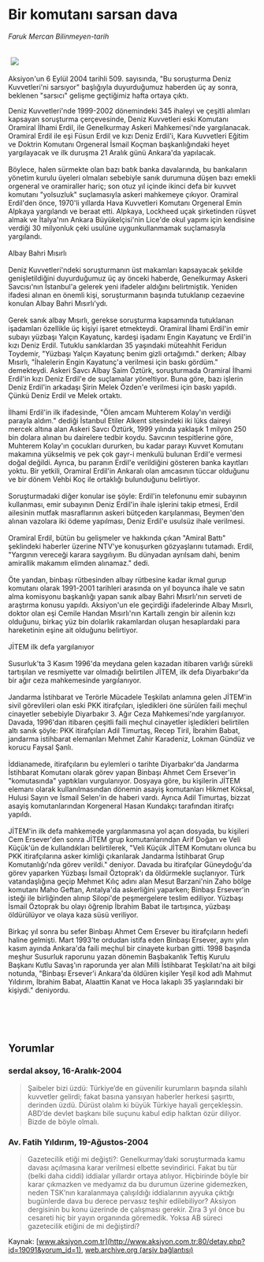 # Bir komutanı sarsan dava

*Faruk Mercan Bilinmeyen-tarih*

<div>
 <font>
  <img border="0" height="1" src="/web/20050124040338im_/http://www.aksiyon.com.tr/images/blank.gif"/>
 </font>
 <font class="content">
  <p>
   <img border="0" hspace="5" src="http://web.archive.org/web/20050124040338im_/http://www.aksiyon.com.tr/resim/523/14.jpg" vspace="5"/>
  </p>
 </font>
 <font class="content">
  Aksiyon'un 6 Eylül 2004 tarihli 509. sayısında, "Bu soruşturma Deniz Kuvvetleri'ni sarsıyor" başlığıyla duyurduğumuz haberden üç ay sonra, beklenen "sarsıcı" gelişme geçtiğimiz hafta ortaya çıktı.
 </font>
 <br/>
 <p>
  <font class="content">
   Deniz Kuvvetleri'nde 1999-2002 dönemindeki 345 ihaleyi ve çeşitli alımları kapsayan soruşturma çerçevesinde, Deniz Kuvvetleri eski Komutanı Oramiral İlhami Erdil, ile Genelkurmay Askeri Mahkemesi'nde yargılanacak. Oramiral Erdil ile eşi Füsun Erdil ve kızı Deniz Erdil'i, Kara Kuvvetleri Eğitim ve Doktrin Komutanı Orgeneral İsmail Koçman başkanlığındaki heyet yargılayacak ve ilk duruşma 21 Aralık günü Ankara'da yapılacak.
   <br>
    <br>
     Böylece, halen sürmekte olan bazı batık banka davalarında, bu bankaların yönetim kurulu üyeleri olmaları sebebiyle sanık durumuna düşen bazı emekli orgeneral ve oramiraller hariç; son otuz yıl içinde ikinci defa bir kuvvet komutanı "yolsuzluk" suçlamasıyla askeri mahkemeye çıkıyor. Oramiral Erdil'den önce, 1970'li yıllarda Hava Kuvvetleri Komutanı Orgeneral Emin Alpkaya yargılandı ve beraat etti. Alpkaya, Lockheed uçak şirketinden rüşvet almak ve İtalya'nın Ankara Büyükelçisi'nin Lice'de okul yapımı için kendisine verdiği 30 milyonluk çeki usulüne uygunkullanmamak suçlamasıyla yargılandı.
     <br>
      <br>
       Albay Bahri Mısırlı
       <br/>
       <br/>
       Deniz Kuvvetleri'ndeki soruşturmanın üst makamları kapsayacak şekilde genişletildiğini duyurduğumuz üç ay önceki haberde, Genelkurmay Askeri Savcısı'nın İstanbul'a gelerek yeni ifadeler aldığını belirtmiştik. Yeniden ifadesi alınan en önemli kişi, soruşturmanın başında tutuklanıp cezaevine konulan Albay Bahri Mısırlı'ydı.
       <br/>
       <br/>
       Gerek sanık albay Mısırlı, gerekse soruşturma kapsamında tutuklanan işadamları özellikle üç kişiyi işaret etmekteydi. Oramiral İlhami Erdil'in emir subayı yüzbaşı Yalçın Kayatunç, kardeşi işadamı Engin Kayatunç ve Erdil'in kızı Deniz Erdil. Tutuklu sanıklardan 35 yaşındaki müteahhit Feridun Toydemir, "Yüzbaşı Yalçın Kayatunç benim gizli ortağımdı." derken; Albay Mısırlı,  "İhalelerin Engin Kayatunç'a verilmesi için baskı gördüm." demekteydi. Askeri Savcı Albay Saim Öztürk, soruşturmada Oramiral İlhami Erdil'in kızı Deniz Erdil'e de suçlamalar yöneltiyor. Buna göre, bazı işlerin Deniz Erdil'in arkadaşı Şirin Melek Özden'e verilmesi için baskı yapıldı. Çünkü Deniz Erdil ve Melek ortaktı.
       <br/>
       <br/>
       İlhami Erdil'in ilk ifadesinde, "Ölen amcam Muhterem Kolay'ın verdiği parayla aldım." dediği İstanbul Etiler Alkent sitesindeki iki lüks daireyi mercek altına alan Askeri Savcı Öztürk, 1999 yılında yaklaşık 1 milyon 250 bin dolara alınan bu dairelere tedbir koydu. Savcının tespitlerine göre, Muhterem Kolay'ın çocukları dururken, bu kadar parayı Kuvvet Komutanı makamına yükselmiş ve pek çok gayr-i menkulü bulunan Erdil'e vermesi doğal değildi. Ayrıca, bu paranın Erdil'e verildiğini gösteren banka kayıtları yoktu. Bir yetkili, Oramiral Erdil'in Ankaralı olan amcasının tüccar olduğunu ve bir dönem Vehbi Koç ile ortaklığı bulunduğunu belirtiyor.
       <br/>
       <br/>
       Soruşturmadaki diğer konular ise  şöyle: Erdil'in telefonunu emir subayının kullanması, emir subayının Deniz Erdil'in ihale işlerini takip etmesi, Erdil ailesinin mutfak masraflarının askeri bütçeden karşılanması, Beymen'den alınan vazolara iki ödeme yapılması, Deniz Erdil'e usulsüz ihale verilmesi.
       <br/>
       <br/>
       Oramiral Erdil, bütün bu gelişmeler ve hakkında çıkan "Amiral Battı" şeklindeki haberler üzerine NTV'ye konuşurken gözyaşlarını tutamadı. Erdil, "Yargının vereceği karara saygılıyım. Bu dünyadan ayrılsam dahi, benim amirallik makamım elimden alınamaz." dedi.
       <br/>
       <br/>
       Öte yandan, binbaşı rütbesinden albay rütbesine kadar ikmal gurup komutanı olarak 1991-2001 tarihleri arasında on yıl boyunca ihale ve satın alma komisyonu başkanlığı yapan sanık albay Bahri Mısırlı'nın serveti de araştırma konusu yapıldı. Aksiyon'un ele geçirdiği ifadelerinde Albay Mısırlı, doktor olan eşi Cemile Handan Mısırlı'nın Kartallı zengin bir ailenin kızı olduğunu, birkaç yüz bin dolarlık rakamlardan oluşan hesaplardaki para hareketinin eşine ait olduğunu belirtiyor.
       <br/>
       <br/>
       JİTEM ilk defa yargılanıyor
       <br/>
       <br/>
       Susurluk'ta 3 Kasım 1996'da meydana gelen kazadan itibaren varlığı sürekli tartışılan ve resmiyette var olmadığı belirtilen JİTEM, ilk defa Diyarbakır'da bir ağır ceza mahkemesinde yargılanıyor.
       <br/>
       <br/>
       Jandarma İstihbarat ve Terörle Mücadele Teşkilatı anlamına gelen JİTEM'in sivil görevlileri olan eski PKK itirafçıları, işledikleri öne sürülen faili meçhul cinayetler sebebiyle Diyarbakır 3. Ağır Ceza Mahkemesi'nde yargılanıyor. Davada, 1996'dan itibaren çeşitli faili meçhul cinayetler işledikleri belirtilen altı sanık şöyle: PKK itirafçıları Adil Timurtaş, Recep Tiril, İbrahim Babat, jandarma istihbarat elemanları Mehmet Zahir Karadeniz, Lokman Gündüz ve korucu Faysal Şanlı.
       <br/>
       <br/>
       İddianamede, itirafçıların bu eylemleri o tarihte Diyarbakır'da Jandarma İstihbarat Komutanı olarak görev yapan Binbaşı Ahmet Cem Ersever'in "komutasında" yaptıkları vurgulanıyor. Dosyaya göre, bu kişilerin JİTEM elemanı olarak kullanılmasından dönemin asayiş komutanları Hikmet Köksal, Hulusi Sayın ve İsmail Selen'in de haberi vardı. Ayrıca Adil Timurtaş, bizzat asayiş komutanlarından Korgeneral Hasan Kundakçı tarafından itirafçı yapıldı.
       <br/>
       <br/>
       JİTEM'in ilk defa mahkemede yargılanmasına yol açan dosyada, bu kişileri Cem Ersever'den sonra JİTEM grup komutanlarından Arif Doğan ve Veli Küçük'ün de kullandıkları belirtilerek, "Veli Küçük JİTEM Komutanı olunca bu PKK itirafçılarına asker kimliği çıkarılarak Jandarma İstihbarat Grup Komutanlığı'nda görev verildi." deniyor. Davada bu itirafçılar Güneydoğu'da görev yaparken Yüzbaşı İsmail Öztoprak'ı da öldürmekle suçlanıyor. Türk vatandaşlığına geçip Mehmet Kılıç adını alan Mesut Barzani'nin Zaho bölge komutanı Maho Geftan, Antalya'da askerliğini yaparken; Binbaşı Ersever'in isteği ile birliğinden alınıp Silopi'de peşmergelere teslim ediliyor. Yüzbaşı İsmail Öztoprak bu olayı öğrenip İbrahim Babat ile tartışınca, yüzbaşı öldürülüyor ve olaya kaza süsü veriliyor.
       <br/>
       <br/>
       Birkaç yıl sonra bu sefer Binbaşı Ahmet Cem Ersever bu itirafçıların hedefi haline gelmişti. Mart 1993'te ordudan istifa eden Binbaşı Ersever, aynı yılın kasım ayında Ankara'da faili meçhul bir cinayete kurban gitti. 1998 başında meşhur Susurluk raporunu yazan dönemin Başbakanlık Teftiş Kurulu Başkanı Kutlu Savaş'ın raporunda yer alan Milli İstihbarat Teşkilatı'na ait bilgi notunda, "Binbaşı Ersever'i Ankara'da öldüren kişiler Yeşil kod adlı Mahmut Yıldırım, İbrahim Babat, Alaattin Kanat ve Hoca lakaplı 35 yaşlarındaki bir kişiydi." deniyordu.
       <br/>
      </br>
     </br>
    </br>
   </br>
  </font>
 </p>
</div>


## Yorumlar

### serdal aksoy, 16-Aralık-2004
> Şaibeler bizi üzdü: 
> Türkiye’de en güvenilir kurumların başında silahlı kuvvetler gelirdi; fakat basına yansıyan haberler herkesi şaşırttı, derinden üzdü. Dürüst olalım ki büyük Türkiye hayali gerçekleşsin. ABD’de devlet başkanı bile suçunu kabul edip halktan özür diliyor. Bizde de böyle olmalı.

### Av. Fatih Yıldırım, 19-Ağustos-2004
> Gazetecilik etiği mi değişti?: 
> Genelkurmay’daki soruşturmada kamu davası açılmasına karar verilmesi elbette sevindirici. Fakat bu tür (belki daha ciddi) iddialar yıllardır ortaya atılıyor. Hiçbirinde böyle bir karar çıkmazken ve medyamız da bu durumun üzerine gidemezken, neden TSK’nın karalanmaya çalışıldığı iddialarının ayyuka çıktığı bugünlerde dava bu derece pervasız teşhir edilebiliyor? Aksiyon dergisinin bu konu üzerinde de çalışması gerekir. Zira 3 yıl önce bu cesareti hiç bir yayın organında göremedik. Yoksa AB süreci gazetecilik etiğini de mi değiştirdi?

Kaynak: [www.aksiyon.com.tr](http://www.aksiyon.com.tr:80/detay.php?id=19091&yorum_id=1), [web.archive.org (arşiv bağlantısı)](http://web.archive.org/web/20050124040338/http://www.aksiyon.com.tr:80/detay.php?id=19091&yorum_id=1)
